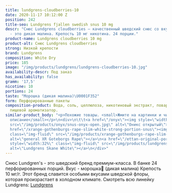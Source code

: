 ```yaml
---
title: lundgrens-cloudberries-10
date: 2020-11-17 10:12:00 Z
position: 242
title-seo: Lundgrens fjallen swedish snus 10 mg
descr: "Снюс Lundgrens cloudberries — качественный шведский снюс со вкусом морошки\U0001F352
  - это дикая малина. Крепость 10 мг никотина. 24 порции."
product-name: Lundgrens cloudberries 10 mg
product-alt: Снюс Lundgrens cloudberries
strong: Низкой крепости
brand: Lundgrens
composition: White Dry
price: 185
image: "/img/products/lundgrens/lundgrens-cloudberries-10.jpg"
availability-descr: Под заказ
has_availability: false
gramm: '17,5'
nicotine: 10
portions: 24
taste: "Морошка (дикая малина)\U0001F352"
form: Перфорированные пакеты
composition-product: Вода, соль, целлюлоза, никотиновый экстракт, поваренная сода,
  пищевой ароматизатор.
similar-product_body: "<p>Похожие товары. <small>Жмите на картинки и читайте полное
  описание</small></p>\n<div>\n\t\t<a href=\"/onyx\"><img style=\"width:32%\" class=\"img-fluid\"
  src=\"/img/products/onyx/snus-onyx-open.jpg\" alt=\"Оникс открытый\"></a>\n\t\t<a
  href=\"/xrange-gothenburgs-rape-slim-white-strong-portion-snus\"><img style=\"width:32%\"
  class=\"img-fluid\" src=\"/img/products/xrange-gothenburgs-rape-slim-white-strong-snus.jpg\"
  alt=\"general XR Goteborgs Rape\"></a>\n<a href=\"/ettan-original-portion\"><img
  style=\"width:32%\" class=\"img-fluid\" src=\"/img/products/lundgrens-white.jpg\"
  alt=\"Lundgrens Skane White\"></a>\n</div>"
---
```


Снюс Lundgren's - это  шведский бренд премиум-класса. В банке 24 перфорированных порций. Вкус - морошка🍒 (дикая малина) Крепость 10 мг/г. Этот бренд славится особыми вкусами шведской флоры, которая произрастает в холодном климате. Смотреть всю линейку Lundgrens: <a href="/lundgrens-snus">Lundgrens</a>